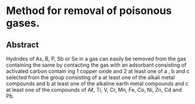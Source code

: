 # Method for removal of poisonous gases.

## Abstract
Hydrides of As, B, P, Sb or Se in a gas can easily be removed from the gas containing the same by contacting the gas with an adsorbant consisting of activated carbon contain ing 1 copper oxide and 2 at least one of a , b and c selected from the group consisting of a at least one of the alkali metal compounds and b at least one of the alkaline earth metal compounds and c at least one of the compounds of Aℓ, Ti, V, Cr, Mn, Fe, Co, Ni, Zn, Cd and Pb.